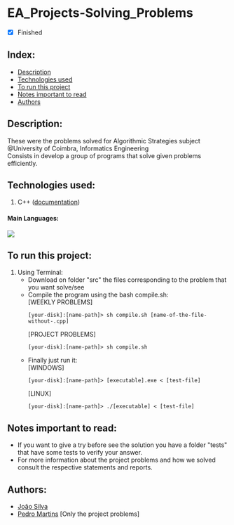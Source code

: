 # EA_Projects-Solving_Problems
- [x] Finished

## Index:
- [Description](#description)
- [Technologies used](#technologies-used)
- [To run this project](#to-run-this-project)
- [Notes important to read](#notes-important-to-read)
- [Authors](#authors)

## Description:
These were the problems solved for Algorithmic Strategies subject @University of Coimbra, Informatics Engineering <br>
Consists in develop a group of programs that solve given problems efficiently.

## Technologies used:
1. C++ ([documentation](https://devdocs.io/cpp/))

#### Main Languages:
![](https://img.shields.io/badge/-C++-333333?style=flat&logo=C%2B%2B&logoColor=895BE6)

## To run this project:
1. Using Terminal:
    * Download on folder "src" the files corresponding to the problem that you want solve/see
    * Compile the program using the bash compile.sh:<br>
      [WEEKLY PROBLEMS]
      ```shellscript
      [your-disk]:[name-path]> sh compile.sh [name-of-the-file-without-.cpp]
      ```
      [PROJECT PROBLEMS]
      ```shellscript
      [your-disk]:[name-path]> sh compile.sh
      ```
    * Finally just run it:<br>
      [WINDOWS]
      ```shellscript 
      [your-disk]:[name-path]> [executable].exe < [test-file]
      ```
      [LINUX]
      ```shellscript 
      [your-disk]:[name-path]> ./[executable] < [test-file]
      ```

## Notes important to read:
   - If you want to give a try before see the solution you have a folder "tests" that have some tests to verify your answer.
   - For more information about the project problems and how we solved consult the respective statements and reports.

## Authors:
- [João Silva](https://github.com/joaosilva21)
- [Pedro Martins](https://github.com/PedroMartinsUC) [Only the project problems]
